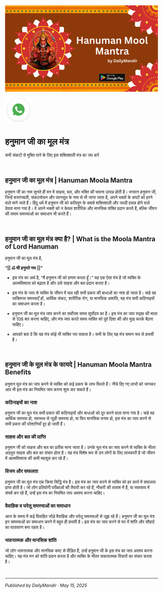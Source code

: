 <!-- Banner SVG -->
![Banner](https://raw.githubusercontent.com/anandwana001/content-repo/refs/heads/main/mantra/hanuman_mantra_banner.png)

<!-- Share & WhatsApp icons as SVG -->
<a href="https://api.whatsapp.com/send?text=Check%20out%20this%20article%20in%20the%20Hanuman%20Chalisa%20app%3A%20https%3A%2F%2Fwww.sattvikmitr.com%2Farticles%3FcontentUrl%3Dhttps%253A%252F%252Fraw.githubusercontent.com%252Fanandwana001%252Fcontent-repo%252Frefs%252Fheads%252Fmain%252Faarti%252Fganesh%252Fganesh_aarti_english.md%26title%3DGanesh%2520Aarti">
  <img src="https://raw.githubusercontent.com/anandwana001/content-repo/refs/heads/main/assets/ic_wtsapp_share_rounded.svg" alt="WhatsApp"/>
</a>

<br>

# हनुमान जी का मूल मंत्र
सभी संकटों से मुक्ति पाने के लिए इस शक्तिशाली मंत्र का जप करें

<br>

## हनुमान जी का मूल मंत्र | Hanuman Moola Mantra

हनुमान जी का नाम सुनते ही मन में साहस, बल, और भक्ति की भावना उत्पन्न होती है। भगवान हनुमान जी, जिन्हें बजरंगबली, संकटमोचन और पवनसुत के नाम से भी जाना जाता है, अपने भक्तों के कष्टों को हरने वाले माने जाते हैं। हिंदू धर्म में हनुमान जी को कलियुग के सबसे शक्तिशाली और जल्दी प्रसन्न होने वाले देवता माना गया है। वे अपने भक्तों को न केवल शारीरिक और मानसिक शक्ति प्रदान करते हैं, बल्कि जीवन की तमाम समस्याओं का समाधान भी करते हैं।

<br>


## हनुमान जी का मूल मंत्र क्या है? | What is the Moola Mantra of Lord Hanuman

हनुमान जी का मूल मंत्र है,

**“|| ॐ श्री हनुमते नमः ||”**

- इस मंत्र का अर्थ है, “मैं हनुमान जी को प्रणाम करता हूँ।” यह एक ऐसा मंत्र है जो व्यक्ति के आत्मविश्वास को बढ़ाता है और उसे साहस और बल प्रदान करता है।

- इस मंत्र के जाप से व्यक्ति के जीवन में चल रही सभी प्रकार की बाधाओं का नाश हो जाता है। चाहे वह व्यक्तिगत समस्याएँ हों, आर्थिक संकट, शारीरिक रोग, या मानसिक अशांति, यह मंत्र सभी कठिनाइयों का समाधान करता है।

- हनुमान जी का मूल मंत्र जाप करने का सर्वोत्तम समय सूर्योदय का है। इस मंत्र का जाप रुद्राक्ष की माला से 108 बार करना चाहिए, और मंत्र जाप करते समय व्यक्ति को पूर्व दिशा की ओर मुख करके बैठना चाहिए।

- आपको बता दें कि यह मंत्र कोई भी व्यक्ति जप सकता है। सभी के लिए यह मंत्र समान रूप से प्रभावी है।

<br>


## हनुमान जी के मूल मंत्र के फायदे | Hanuman Moola Mantra Benefits

हनुमान मूल मंत्र का जाप करने से व्यक्ति को कई प्रकार के लाभ मिलते हैं। नीचे दिए गए लाभों को जानकर आप भी इस मंत्र का नियमित जाप करना शुरू कर सकते हैं।

### कठिनाइयों का नाश

हनुमान जी का मूल मंत्र सभी प्रकार की कठिनाइयों और बाधाओं को दूर करने वाला माना गया है। चाहे वह आर्थिक समस्या हो, स्वास्थ्य से जुड़ी समस्या हो, या फिर मानसिक तनाव हो, इस मंत्र का जाप करने से सभी प्रकार की परेशानियाँ दूर हो जाती हैं।

### साहस और बल की प्राप्ति

हनुमान जी को साहस और बल का प्रतीक माना जाता है। उनके मूल मंत्र का जाप करने से व्यक्ति के भीतर अद्भुत साहस और बल का संचार होता है। यह मंत्र विशेष रूप से उन लोगों के लिए लाभकारी है जो जीवन में आत्मविश्वास की कमी महसूस कर रहे हैं।

### विजय और सफलता

हनुमान जी का मूल मंत्र एक क्रिया सिद्धि मंत्र है। इस मंत्र का जाप करने से व्यक्ति को हर कार्य में सफलता प्राप्त होती है। जो लोग प्रतियोगी परीक्षाओं की तैयारी कर रहे हैं, नौकरी की तलाश में हैं, या व्यवसाय में संघर्ष कर रहे हैं, उन्हें इस मंत्र का नियमित जाप अवश्य करना चाहिए।

### वैवाहिक व घरेलू समस्याओं का समाधान

आज के समय में कई विवाहित जोड़े वैवाहिक और घरेलू समस्याओं से जूझ रहे हैं। हनुमान जी का मूल मंत्र इन समस्याओं का समाधान करने में बहुत ही प्रभावी है। इस मंत्र का जाप करने से घर में शांति और सौहार्द का वातावरण बना रहता है।

### भावनात्मक और मानसिक शांति

जो लोग भावनात्मक और मानसिक कष्ट से पीड़ित हैं, उन्हें हनुमान जी के इस मंत्र का जाप अवश्य करना चाहिए। यह मंत्र मन को शांति प्रदान करता है और व्यक्ति के भीतर सकारात्मक विचारों का संचार करता है।

<br>

---

*Published by DailyMandir · May 15, 2025*
